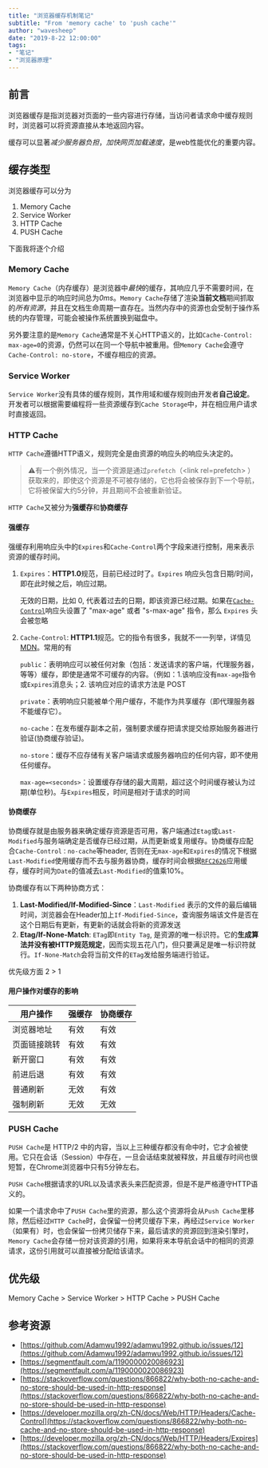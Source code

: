 ```yaml
---
title: "浏览器缓存机制笔记"
subtitle: "From 'memory cache' to 'push cache'"
author: "wavesheep"
date: "2019-8-22 12:00:00"
tags:
- "笔记"
- "浏览器原理"
---
```


## 前言

浏览器缓存是指浏览器对页面的一些内容进行存储，当访问者请求命中缓存规则时，浏览器可以将资源直接从本地返回内容。

缓存可以显著*减少服务器负担*，*加快网页加载速度*，是web性能优化的重要内容。

## 缓存类型

浏览器缓存可以分为

1. Memory Cache
2. Service Worker
3. HTTP Cache
4. PUSH Cache

下面我将逐个介绍

### Memory Cache

`Memory Cache`（内存缓存）是浏览器中*最快*的缓存，其响应几乎不需要时间，在浏览器中显示的响应时间总为*0ms*。`Memory Cache`存储了渲染**当前文档**期间抓取的*所有资源*，并且在文档生命周期一直存在。当然内存中的资源也会受制于操作系统的内存管理，可能会被操作系统置换到磁盘中。

另外要注意的是`Memory Cache`通常是不关心HTTP语义的，比如`Cache-Control: max-age=0`的资源，仍然可以在同一个导航中被重用。但`Memory Cache`会遵守`Cache-Control: no-store`，不缓存相应的资源。

### Service Worker

`Service Worker`没有具体的缓存规则，其作用域和缓存规则由开发者**自己设定**。开发者可以根据需要编程将一些资源缓存到`Cache Storage`中，并在相应用户请求时直接返回。

### HTTP Cache

`HTTP Cache`遵循HTTP语义，规则完全是由资源的响应头的响应头决定的。

> :warning:有一个例外情况，当一个资源是通过`prefetch`（\<link rel=prefetch\> ）获取来的，即使这个资源是不可被存储的，它也将会被保存到下一个导航，它将被保留大约5分钟，并且期间不会被重新验证。

`HTTP Cache`又被分为**强缓存**和**协商缓存**

#### 强缓存

强缓存利用响应头中的`Expires`和`Cache-Control`两个字段来进行控制，用来表示资源的缓存时间。

1. `Expires`：**HTTP1.0**规范，目前已经过时了。`Expires` 响应头包含日期/时间， 即在此时候之后，响应过期。

   无效的日期，比如 0, 代表着过去的日期，即该资源已经过期。如果在[`Cache-Control`](https://developer.mozilla.org/zh-CN/docs/Web/HTTP/Headers/Cache-Control)响应头设置了 "max-age" 或者 "s-max-age" 指令，那么 `Expires` 头会被忽略

2. `Cache-Control`: **HTTP1.1**规范。它的指令有很多，我就不一一列举，详情见[MDN](https://developer.mozilla.org/zh-CN/docs/Web/HTTP/Headers/Cache-Control)。常用的有

   `public`：表明响应可以被任何对象（包括：发送请求的客户端，代理服务器，等等）缓存，即使是通常不可缓存的内容。（例如：1.该响应没有`max-age`指令或`Expires`消息头；2. 该响应对应的请求方法是 POST

   `private`：表明响应只能被单个用户缓存，不能作为共享缓存（即代理服务器不能缓存它）。

   `no-cache`：在发布缓存副本之前，强制要求缓存把请求提交给原始服务器进行验证(协商缓存验证)。

   `no-store`：缓存不应存储有关客户端请求或服务器响应的任何内容，即不使用任何缓存。

   `max-age=<seconds>`：设置缓存存储的最大周期，超过这个时间缓存被认为过期(单位秒)。与`Expires`相反，时间是相对于请求的时间

#### 协商缓存

协商缓存就是由服务器来确定缓存资源是否可用，客户端通过`Etag`或`Last-Modified`与服务端确定是否缓存已经过期，从而更新或复用缓存。协商缓存应配合`Cache-Control：no-cache`等header, 否则在无`max-age`和`Expires`的情况下根据`Last-Modified`使用缓存而不去与服务器协商，缓存时间会根据[`RFC2626`](https://www.ietf.org/rfc/rfc2626.txt)应用缓存，缓存时间为`Date`的值减去`Last-Modified`的值乘10%。

协商缓存有以下两种协商方式：

1. **Last-Modified/If-Modified-Since**：`Last-Modified` 表示的文件的最后编辑时间，浏览器会在Header加上`If-Modified-Since`，查询服务端该文件是否在这个日期后有更新，有更新的话就会将新的资源发送
2. **Etag/If-None-Match**: `ETag`即`Entity Tag`, 是资源的唯一标识符。它的**生成算法并没有被HTTP规范规定**，因而实现五花八门，但只要满足是唯一标识符就行。`If-None-Match`会将当前文件的`ETag`发给服务端进行验证。

优先级方面 2 > 1

#### 用户操作对缓存的影响

| 用户操作     | 强缓存 | 协商缓存 |
| ------------ | ------ | -------- |
| 浏览器地址   | 有效   | 有效     |
| 页面链接跳转 | 有效   | 有效     |
| 新开窗口     | 有效   | 有效     |
| 前进后退     | 有效   | 有效     |
| 普通刷新     | 无效   | 有效     |
| 强制刷新     | 无效   | 无效     |

### PUSH Cache

`PUSH Cache`是 HTTP/2 中的内容，当以上三种缓存都没有命中时，它才会被使用。它只在会话（Session）中存在，一旦会话结束就被释放，并且缓存时间也很短暂，在Chrome浏览器中只有5分钟左右。

`PUSH Cache`根据请求的URL以及请求表头来匹配资源，但是不是严格遵守HTTP语义的。

如果一个请求命中了`PUSH Cache`里的资源，那么这个资源将会从`Push Cache`里移除，然后经过`HTTP Cache`时，会保留一份拷贝缓存下来，再经过`Service Worker`（如果有）时，也会保留一份拷贝储存下来，最后请求的资源回到渲染引擎时，`Memory Cache`会存储一份对该资源的引用，如果将来本导航会话中的相同的资源请求，这份引用就可以直接被分配给该请求。

## 优先级

Memory Cache > Service Worker > HTTP Cache > PUSH Cache

## 参考资源

- [https://github.com/Adamwu1992/adamwu1992.github.io/issues/12](https://github.com/Adamwu1992/adamwu1992.github.io/issues/12)
- [https://segmentfault.com/a/1190000020086923](https://segmentfault.com/a/1190000020086923)
- [https://stackoverflow.com/questions/866822/why-both-no-cache-and-no-store-should-be-used-in-http-response](https://stackoverflow.com/questions/866822/why-both-no-cache-and-no-store-should-be-used-in-http-response)
- [https://developer.mozilla.org/zh-CN/docs/Web/HTTP/Headers/Cache-Control](https://stackoverflow.com/questions/866822/why-both-no-cache-and-no-store-should-be-used-in-http-response)
- [https://developer.mozilla.org/zh-CN/docs/Web/HTTP/Headers/Expires](https://stackoverflow.com/questions/866822/why-both-no-cache-and-no-store-should-be-used-in-http-response)

